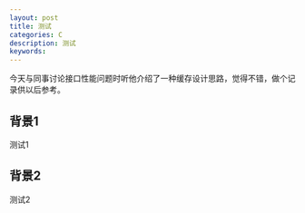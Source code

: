 ```yaml
---
layout: post
title: 测试
categories: C
description: 测试
keywords:
---
```


今天与同事讨论接口性能问题时听他介绍了一种缓存设计思路，觉得不错，做个记录供以后参考。

## 背景1

测试1
## 背景2

测试2
